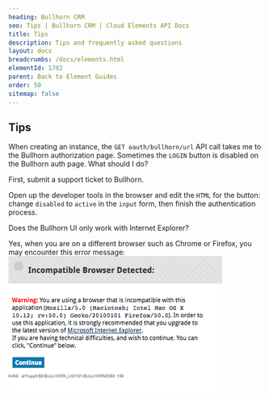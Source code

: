 ```yaml
---
heading: Bullhorn CRM
seo: Tips | Bullhorn CRM | Cloud Elements API Docs
title: Tips
description: Tips and frequently asked questions
layout: docs
breadcrumbs: /docs/elements.html
elementId: 1702
parent: Back to Element Guides
order: 50
sitemap: false
---
```


## Tips

When creating an instance, the `GET oauth/bullhorn/url` API call takes me to the Bullhorn authorization page.  Sometimes the `LOGIN` button is disabled on the Bullhorn auth page.
What should I do?

First, submit a support ticket to Bullhorn.

Open up the developer tools in the browser and edit the `HTML` for the button:
change `disabled` to `active` in the `input` form, then finish the authentication process.

Does the Bullhorn UI only work with Internet Explorer?

Yes, when you are on a different browser such as Chrome or Firefox, you may encounter this error message:
![Browser Error Message](img/browser-error-msg.png)
